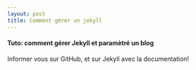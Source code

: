 ```yaml
---
layout: post
title: Comment gérer un jekyll
---
```


#### Tuto: comment gérer Jekyll et paramètré un blog
Informer vous sur GitHub, et sur Jekyll avec la documentation!